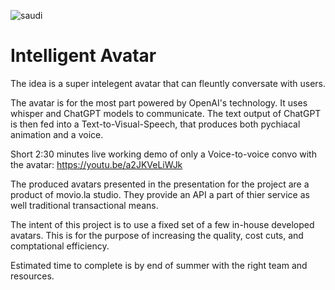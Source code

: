 ![saudi](https://user-images.githubusercontent.com/93127443/226091650-606a897a-c964-4d4d-a32e-b728dcd58585.png)


# Intelligent Avatar


The idea is a super intelegent avatar that can fleuntly conversate with users.

The avatar is for the most part powered by OpenAI's technology. It uses whisper and ChatGPT models to communicate.
The text output of ChatGPT is then fed into a Text-to-Visual-Speech, that produces both pychiacal animation and a voice.

Short 2:30 minutes live working demo of only a Voice-to-voice convo with the avatar: https://youtu.be/a2JKVeLiWJk

The produced avatars presented in the presentation for the project are a product of movio.la studio. They provide an API a part of thier service as well traditional transactional means.

The intent of this project is to use a fixed set of a few in-house developed avatars. This is for the purpose of increasing the quality, cost cuts, and comptational efficiency.


Estimated time to complete is by end of summer with the right team and resources.
